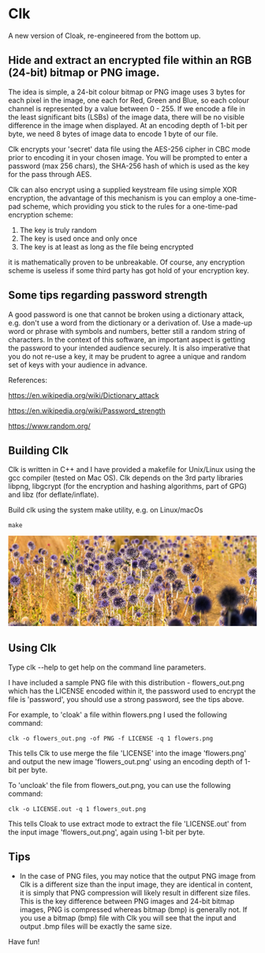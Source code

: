 # Clk
A new version of Cloak, re-engineered from the bottom up.

Hide and extract an encrypted file within an RGB (24-bit) bitmap or PNG image.
------------------------------------------------------------------------------

The idea is simple, a 24-bit colour bitmap or PNG image uses 3 bytes for each pixel in the image, one each for Red, Green and Blue, so each colour channel is represented by a value between 0 - 255. If we encode a file in the least significant bits (LSBs) of the image data, there will be no visible difference in the image when displayed. At an encoding depth of 1-bit per byte, we need 8 bytes of image data to encode 1 byte of our file.

Clk encrypts your 'secret' data file using the AES-256 cipher in CBC mode prior to encoding it in your chosen image. You will be prompted to enter a password (max 256 chars), the SHA-256 hash of which is used as the key for the pass through AES. 

Clk can also encrypt using a supplied keystream file using simple XOR encryption, the advantage of this mechanism is you can employ a one-time-pad scheme, which providing you stick to the rules for a one-time-pad encryption scheme: 

1) The key is truly random 
2) The key is used once and only once 
3) The key is at least as long as the file being encrypted 

it is mathematically proven to be unbreakable. Of course, any encryption scheme is useless if some third party has got hold of your encryption key.

Some tips regarding password strength
-------------------------------------
A good password is one that cannot be broken using a dictionary attack, e.g. don't use a word from the dictionary or a derivation of. Use a made-up word or phrase with symbols and numbers, better still a random string of characters. In the context of this software, an important aspect is getting the password to your intended audience securely. It is also imperative that you do not re-use a key, it may be prudent to agree a unique and random set of keys with your audience in advance.

References:

https://en.wikipedia.org/wiki/Dictionary_attack

https://en.wikipedia.org/wiki/Password_strength

https://www.random.org/


Building Clk
--------------
Clk is written in C++ and I have provided a makefile for Unix/Linux using the gcc compiler (tested on Mac OS). Clk depends on the 3rd party libraries libpng, libgcrypt (for the encryption and hashing algorithms, part of GPG) and libz (for deflate/inflate).

Build clk using the system make utility, e.g. on Linux/macOs

    make

![flowers_out.png](flowers_out.png)

Using Clk
-----------
Type clk --help to get help on the command line parameters.

I have included a sample PNG file with this distribution - flowers_out.png which has the LICENSE encoded within it, the password used to encrypt the file is 'password', you should use a strong password, see the tips above.

For example, to 'cloak' a file within flowers.png I used the following command:

    clk -o flowers_out.png -of PNG -f LICENSE -q 1 flowers.png
    
This tells Clk to use merge the file 'LICENSE' into the image 'flowers.png' and output the new image 'flowers_out.png' using an encoding depth of 1-bit per byte.

To 'uncloak' the file from flowers_out.png, you can use the following command:

    clk -o LICENSE.out -q 1 flowers_out.png
    
This tells Cloak to use extract mode to extract the file 'LICENSE.out' from the input image 'flowers_out.png', again using 1-bit per byte.

Tips
----
* In the case of PNG files, you may notice that the output PNG image from Clk is a different size than the input image, they are identical in content, it is simply that PNG compression will likely result in different size files. This is the key difference between PNG images and 24-bit bitmap images, PNG is compressed whereas bitmap (bmp) is generally not. If you use a bitmap (bmp) file with Clk you will see that the input and output .bmp files will be exactly the same size.


Have fun!

